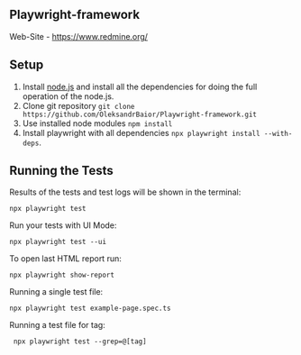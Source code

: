 ## Playwright-framework
Web-Site  - https://www.redmine.org/

## Setup
1. Install [node.js](https://nodejs.org/en/) and install all the dependencies for doing the full operation of the node.js.
2. Clone git repository `git clone https://github.com/OleksandrBaior/Playwright-framework.git`
3. Use installed node modules `npm install`
4. Install playwright with all dependencies `npx playwright install --with-deps`.

## Running the Tests 
Results of the tests and test logs will be shown in the terminal:
```
npx playwright test
```

Run your tests with UI Mode:
```
npx playwright test --ui
```

To open last HTML report run:
```
npx playwright show-report
```

Running a single test file:
```
npx playwright test example-page.spec.ts
```

Running a test file for tag:
```
 npx playwright test --grep=@[tag]
```

